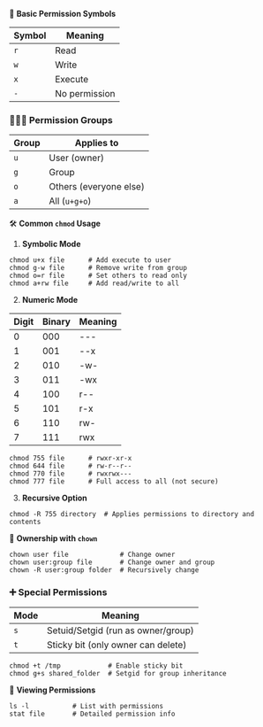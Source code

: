 🔐 **Basic Permission Symbols**

|Symbol|Meaning|
|---|---|
|`r`|Read|
|`w`|Write|
|`x`|Execute|
|`-`|No permission|
### 🧑‍🤝‍🧑 **Permission Groups**

|Group|Applies to|
|---|---|
|`u`|User (owner)|
|`g`|Group|
|`o`|Others (everyone else)|
|`a`|All (`u+g+o`)|
🛠️ **Common `chmod` Usage**
1. **Symbolic Mode**
```
chmod u+x file      # Add execute to user
chmod g-w file      # Remove write from group
chmod o=r file      # Set others to read only
chmod a+rw file     # Add read/write to all
```
2. **Numeric Mode**

| Digit | Binary | Meaning |
| ----- | ------ | ------- |
| 0     | 000    | ---     |
| 1     | 001    | --x     |
| 2     | 010    | -w-     |
| 3     | 011    | -wx     |
| 4     | 100    | r--     |
| 5     | 101    | r-x     |
| 6     | 110    | rw-     |
| 7     | 111    | rwx     |
```
chmod 755 file      # rwxr-xr-x
chmod 644 file      # rw-r--r--
chmod 770 file      # rwxrwx---
chmod 777 file      # Full access to all (not secure)
```

3. **Recursive Option**
```
chmod -R 755 directory  # Applies permissions to directory and contents
```

👑 **Ownership with `chown`**
```
chown user file             # Change owner
chown user:group file       # Change owner and group
chown -R user:group folder  # Recursively change
```

### ➕ **Special Permissions**

|Mode|Meaning|
|---|---|
|`s`|Setuid/Setgid (run as owner/group)|
|`t`|Sticky bit (only owner can delete)|
```
chmod +t /tmp            # Enable sticky bit
chmod g+s shared_folder  # Setgid for group inheritance
```

🧪 **Viewing Permissions**
```
ls -l           # List with permissions
stat file       # Detailed permission info
```
